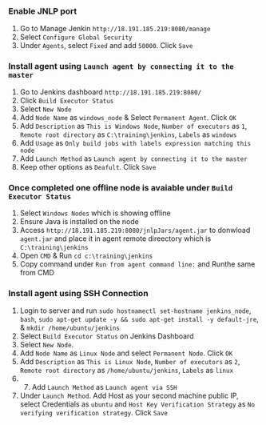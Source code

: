 ### Enable JNLP port
1. Go to Manage Jenkin `http://18.191.185.219:8080/manage`
2. Select `Configure Global Security`
3. Under `Agents`, select `Fixed` and add `50000`. Click `Save`

### Install agent using `Launch agent by connecting it to the master`
1. Go to Jenkins dashboard `http://18.191.185.219:8080/`
2. Click `Build Executor Status`
3. Select `New Node`
4. Add `Node Name` as `windows_node` & Select `Permanent Agent`. Click `OK`
5. Add `Description` as `This is Windows Node`, `Number of executors` as `1`, `Remote root directory` as `C:\training\jenkins`, `Labels` as `windows`
6. Add `Usage` as `Only build jobs with labels expression matching this node`
7. Add `Launch Method` as `Launch agent by connecting it to the master`
8. Keep other options as `Deafult`. Click `Save`

### Once completed one offline node is avaiable under `Build Executor Status`

1. Select `Windows Nodes` which is showing offline
2. Ensure Java is installed on the node
3. Access `http://18.191.185.219:8080/jnlpJars/agent.jar` to donwload `agent.jar` and place it in agent remote direectory which is `C:\training\jenkins`
4. Open `CMD` & Run `cd c:\training\jenkins`
5. Copy command under `Run from agent command line:` and Runthe same from CMD

### Install agent using SSH Connection
1. Login to server and run `sudo hostnamectl set-hostname jenkins_node`, `bash`, `sudo apt-get update -y && sudo apt-get install -y default-jre`, & `mkdir /home/ubuntu/jenkins`
2. Select `Build Executor Status` on Jenkins Dashboard
3. Select `New Node`.
4. Add `Node Name` as `Linux Node` and select `Permanent Node`. Click `OK`
5. Add `Description` as `This is Linux Node`, `Number of executors` as `2`, `Remote root directory` as `/home/ubuntu/jenkins`, `Labels` as `linux`
6. 7. Add `Launch Method` as `Launch agent via SSH`
7. Under `Launch Method`. Add Host as your second machine public IP, select Credentials as `ubuntu` and `Host Key Verification Strategy` as `No verifying verification strategy`. Click `Save`
